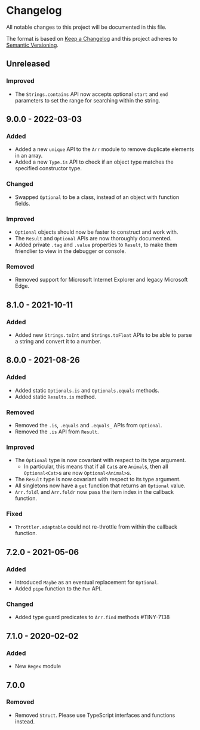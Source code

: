 # Changelog
All notable changes to this project will be documented in this file.

The format is based on [Keep a Changelog](http://keepachangelog.com/en/1.0.0/)
and this project adheres to [Semantic Versioning](http://semver.org/spec/v2.0.0.html).

## Unreleased

### Improved
- The `Strings.contains` API now accepts optional `start` and `end` parameters to set the range for searching within the string.

## 9.0.0 - 2022-03-03

### Added
- Added a new `unique` API to the `Arr` module to remove duplicate elements in an array.
- Added a new `Type.is` API to check if an object type matches the specified constructor type.

### Changed
- Swapped `Optional` to be a class, instead of an object with function fields.

### Improved
- `Optional` objects should now be faster to construct and work with.
- The `Result` and `Optional` APIs are now thoroughly documented.
- Added private `.tag` and `.value` properties to `Result`, to make them friendlier to view in the debugger or console.

### Removed
- Removed support for Microsoft Internet Explorer and legacy Microsoft Edge.

## 8.1.0 - 2021-10-11

### Added
- Added new `Strings.toInt` and `Strings.toFloat` APIs to be able to parse a string and convert it to a number.

## 8.0.0 - 2021-08-26

### Added
- Added static `Optionals.is` and `Optionals.equals` methods.
- Added static `Results.is` method.

### Removed
- Removed the `.is`, `.equals` and `.equals_` APIs from `Optional`.
- Removed the `.is` API from `Result`.

### Improved
- The `Optional` type is now covariant with respect to its type argument.
  - In particular, this means that if all `Cat`s are `Animal`s, then all `Optional<Cat>`s are now `Optional<Animal>`s.
- The `Result` type is now covariant with respect to its type argument.
- All singletons now have a `get` function that returns an `Optional` value.
- `Arr.foldl` and `Arr.foldr` now pass the item index in the callback function.

### Fixed
- `Throttler.adaptable` could not re-throttle from within the callback function.

## 7.2.0 - 2021-05-06

### Added
- Introduced `Maybe` as an eventual replacement for `Optional`.
- Added `pipe` function to the `Fun` API.

### Changed
- Added type guard predicates to `Arr.find` methods #TINY-7138

## 7.1.0 - 2020-02-02

### Added
- New `Regex` module

## 7.0.0

### Removed
- Removed `Struct`. Please use TypeScript interfaces and functions instead.

